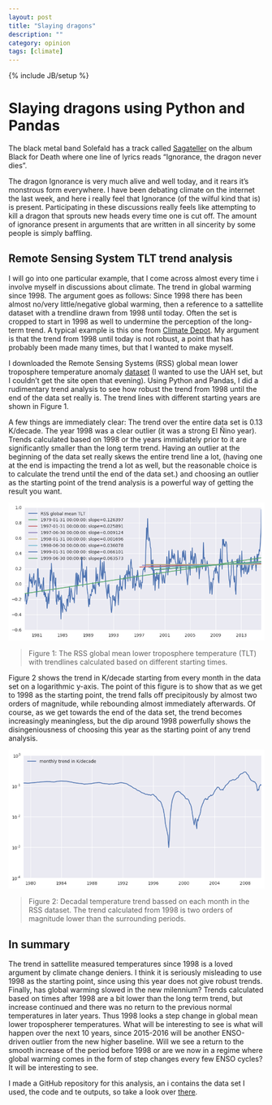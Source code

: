 ```yaml
---
layout: post
title: "Slaying dragons"
description: ""
category: opinion
tags: [climate]
---
```

{% include JB/setup %}

# Slaying dragons using Python and Pandas

The black metal band Solefald has a track called [Sagateller](https://m.youtube.com/watch?v=F4Ki1xy55Vg) on the album Black for Death where one line of lyrics reads “Ignorance, the dragon never dies”.

The dragon Ignorance is very much alive and well today, and it rears it’s monstrous form everywhere. I have been debating climate on the internet the last week, and here i really feel that Ignorance (of the wilful kind that is) is present. Participating in these discussions really feels like attempting to kill a dragon that sprouts new heads every time one is cut off. The amount of ignorance present in arguments that are written in all sincerity by some people is simply baffling. 

## Remote Sensing System TLT trend analysis

I will go into one particular example, that I come across almost every time i involve myself in discussions about climate. The trend in global warming since 1998. The argument goes as follows: Since 1998 there has been almost no/very little/negative global warming, then a reference to a sattellite dataset with a trendline drawn from 1998 until today. Often the set is cropped to start in 1998 as well to undermine the perception of the long-term trend. A typical example is this one from [Climate Depot](http://www.climatedepot.com/2015/09/02/a-new-record-pause-length-satellite-data-no-global-warming-for-18-years-8-months/). My argument is that the trend from 1998 until today is not robust, a point that has probably been made many times, but that I wanted to make myself. 

I downloaded the Remote Sensing Systems (RSS) global mean lower troposphere temperature anomaly [dataset](http://data.remss.com/msu/graphics/TLT/time_series/RSS_TS_channel_TLT_Global_Land_And_Sea_v03_3.txt) (I wanted to use the UAH set, but I couldn’t get the site open that evening). Using Python and Pandas, I did a rudimentary trend analysis to see how robust the trend from 1998 until the end of the data set really is. The trend lines with different starting years are shown in Figure 1. 

A few things are immediately clear: The trend over the entire data set is 0.13 K/decade. The year 1998 was a clear outlier (it was a strong El Ñino year). Trends calculated based on 1998 or the years immidiately prior to it are significantly smaller than the long term trend. Having an outlier at the beginning of the data set really skews the entire trend line a lot, (having one at the end is impacting the trend a lot as well, but the reasonable choice is to calculate the trend until the end of the data set.) and choosing an outlier as the starting point of the trend analysis is a powerful way of getting the result you want.

![RSS trend lines](https://raw.githubusercontent.com/hansbrenna/RSS_trend_analysis/master/trendlines.png)
> Figure 1: The RSS global mean lower troposphere temperature (TLT) with trendlines calculated based on different starting times.

Figure 2 shows the trend in K/decade starting from every month in the data set on a logarithmic y-axis. The point of this figure is to show that as we get to 1998 as the starting point, the trend falls off precipitously by almost two orders of magnitude, while rebounding almost immediately afterwards. Of course, as we get towards the end of the data set, the trend becomes increasingly meaningless, but the dip around 1998 powerfully shows the disingeniousness of choosing this year as the starting point of any trend analysis. 

![RSS trend is not robust](https://raw.githubusercontent.com/hansbrenna/RSS_trend_analysis/master/trends.png)
> Figure 2: Decadal temperature trend bassed on each month in the RSS dataset. The trend calculated from 1998 is two orders of magnitude lower than the surrounding periods.

## In summary

The trend in sattellite measured temperatures since 1998 is a loved argument by climate change deniers. I think it is seriously misleading to use 1998 as the starting point, since using this year does not give robust trends. Finally, has global warming slowed in the new milennium? Trends calculated based on times after 1998 are a bit lower than the long term trend, but increase continued and there was no return to the previous normal temperatures in later years. Thus 1998 looks a step change in global mean lower tropospherer temperatures. What will be interesting to see is what will happen over the next 10 years, since 2015-2016 will be another ENSO-driven outlier from the new higher baseline. Will we see a return to the smooth increase of the period before 1998 or are we now in a regime where global warming comes in the form of step changes every few ENSO cycles? It will be interesting to see.

I made a GitHub repository for this analysis, an i contains the data set I used, the code and te outputs, so take a look over [there](https://github.com/hansbrenna/RSS_trend_analysis).
